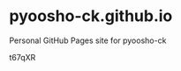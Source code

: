# pyoosho-ck.github.io
Personal GitHub Pages site for pyoosho-ck































































t67qXR
